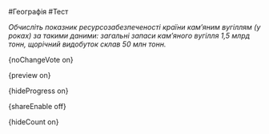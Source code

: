 #Географія #Тест

*Обчисліть показник ресурсозабезпеченості країни кам’яним вугіллям (у роках) за такими даними: загальні запаси кам’яного вугілля 1,5 млрд тонн, щорічний видобуток склав 50 млн тонн.*

{noChangeVote on}

{preview on}

{hideProgress on}

{shareEnable off}

{hideCount on}

